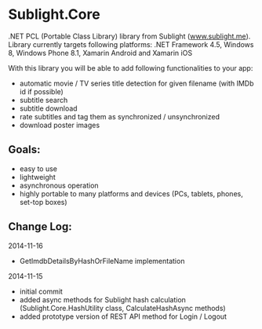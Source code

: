 Sublight.Core
=============

.NET PCL (Portable Class Library) library from Sublight (www.sublight.me). Library currently targets following platforms: .NET Framework 4.5, Windows 8, Windows Phone 8.1, Xamarin Android and Xamarin iOS

With this library you will be able to add following functionalities to your app:
* automatic movie / TV series title detection for given filename (with IMDb id if possible)
* subtitle search
* subtitle download
* rate subtitles and tag them as synchronized / unsynchronized
* download poster images

## Goals:
* easy to use
* lightweight
* asynchronous operation
* highly portable to many platforms and devices (PCs, tablets, phones, set-top boxes)

## Change Log:

2014-11-16
* GetImdbDetailsByHashOrFileName implementation

2014-11-15
* initial commit
* added async methods for Sublight hash calculation (Sublight.Core.HashUtility class, CalculateHashAsync methods)
* added prototype version of REST API method for Login / Logout
